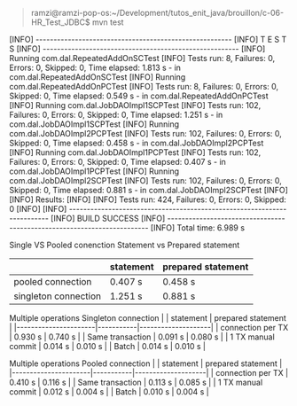 >ramzi@ramzi-pop-os:~/Development/tutos_enit_java/brouillon/c-06-HR_Test_JDBC$ mvn test


[INFO] -------------------------------------------------------
[INFO]  T E S T S
[INFO] -------------------------------------------------------
[INFO] Running com.dal.RepeatedAddOnSCTest
[INFO] Tests run: 8, Failures: 0, Errors: 0, Skipped: 0, Time elapsed: 1.813 s - in com.dal.RepeatedAddOnSCTest
[INFO] Running com.dal.RepeatedAddOnPCTest
[INFO] Tests run: 8, Failures: 0, Errors: 0, Skipped: 0, Time elapsed: 0.549 s - in com.dal.RepeatedAddOnPCTest
[INFO] Running com.dal.JobDAOImpl1SCPTest
[INFO] Tests run: 102, Failures: 0, Errors: 0, Skipped: 0, Time elapsed: 1.251 s - in com.dal.JobDAOImpl1SCPTest
[INFO] Running com.dal.JobDAOImpl2PCPTest
[INFO] Tests run: 102, Failures: 0, Errors: 0, Skipped: 0, Time elapsed: 0.458 s - in com.dal.JobDAOImpl2PCPTest
[INFO] Running com.dal.JobDAOImpl1PCPTest
[INFO] Tests run: 102, Failures: 0, Errors: 0, Skipped: 0, Time elapsed: 0.407 s - in com.dal.JobDAOImpl1PCPTest
[INFO] Running com.dal.JobDAOImpl2SCPTest
[INFO] Tests run: 102, Failures: 0, Errors: 0, Skipped: 0, Time elapsed: 0.881 s - in com.dal.JobDAOImpl2SCPTest
[INFO] 
[INFO] Results:
[INFO] 
[INFO] Tests run: 424, Failures: 0, Errors: 0, Skipped: 0
[INFO] 
[INFO] ------------------------------------------------------------------------
[INFO] BUILD SUCCESS
[INFO] ------------------------------------------------------------------------
[INFO] Total time:  6.989 s


Single VS Pooled conenction
Statement vs Prepared statement

|                      | statement | prepared statement |
|----------------------|-----------|--------------------|
| pooled connection    | 0.407 s   | 0.458 s            |
| singleton connection | 1.251 s   | 0.881 s            |

Multiple operations
Singleton connection
|                      | statement | prepared statement |
|----------------------|-----------|--------------------|
| connection per TX    | 0.930 s   | 0.740 s            |
| Same transaction     | 0.091 s   | 0.080 s            |
| 1 TX manual commit   | 0.014 s   | 0.010 s            |
| Batch                | 0.014 s   | 0.010 s            |

Multiple operations
Pooled connection
|                      | statement | prepared statement |
|----------------------|-----------|--------------------|
| connection per TX    | 0.410 s   | 0.116 s            |
| Same transaction     | 0.113 s   | 0.085 s            |
| 1 TX manual commit   | 0.012 s   | 0.004 s            |
| Batch                | 0.010 s   | 0.004 s            |
